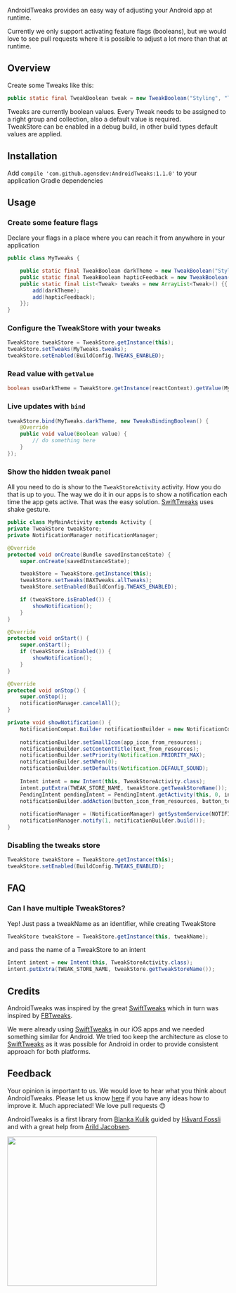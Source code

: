 AndroidTweaks provides an easy way of adjusting your Android app at runtime.

Currently we only support activating feature flags (booleans), but we would love to see pull requests where it is possible to adjust a lot more than that at runtime. 

## Overview

Create some Tweaks like this:

```java
public static final TweakBoolean tweak = new TweakBoolean("Styling", "Theme", "Dark", false);
```

Tweaks are currently boolean values. Every Tweak needs to be assigned to a right group and collection, also a default value is required.  
TweakStore can be enabled in a debug build, in other build types default values are applied.


## Installation

Add `compile 'com.github.agensdev:AndroidTweaks:1.1.0'` to your application Gradle dependencies


## Usage

### Create some feature flags

Declare your flags in a place where you can reach it from anywhere in your application
```java
public class MyTweaks {

    public static final TweakBoolean darkTheme = new TweakBoolean("Styling", "Theme", "Dark", false);
    public static final TweakBoolean hapticFeedback = new TweakBoolean("Feedback", "Vibration", "useHapticFeedback", true);
    public static final List<Tweak> tweaks = new ArrayList<Tweak>() {{
        add(darkTheme);
        add(hapticFeedback);
    }};
}
```

### Configure the TweakStore with your tweaks

```java
TweakStore tweakStore = TweakStore.getInstance(this);
tweakStore.setTweaks(MyTweaks.tweaks);
tweakStore.setEnabled(BuildConfig.TWEAKS_ENABLED);
```

### Read value with `getValue`
```java
boolean useDarkTheme = TweakStore.getInstance(reactContext).getValue(MyTweaks.darkTheme)
```

### Live updates with `bind`

```java
tweakStore.bind(MyTweaks.darkTheme, new TweaksBindingBoolean() {
    @Override
    public void value(Boolean value) {
        // do something here
    }
});
```

### Show the hidden tweak panel

All you need to do is show to the `TweakStoreActivity` activity. How you do that is up to you. The way we do it in our apps is to show a notification each time the app gets active. That was the easy solution. [SwiftTweaks](https://github.com/Khan/SwiftTweaks) uses shake gesture. 

```java
public class MyMainActivity extends Activity {
private TweakStore tweakStore;
private NotificationManager notificationManager;

@Override
protected void onCreate(Bundle savedInstanceState) {
    super.onCreate(savedInstanceState);

    tweakStore = TweakStore.getInstance(this);
    tweakStore.setTweaks(BAXTweaks.allTweaks);
    tweakStore.setEnabled(BuildConfig.TWEAKS_ENABLED);

    if (tweakStore.isEnabled()) {
        showNotification();
    }
}

@Override
protected void onStart() {
    super.onStart();
    if (tweakStore.isEnabled()) {
        showNotification();
    }
}

@Override
protected void onStop() {
    super.onStop();
    notificationManager.cancelAll();
}

private void showNotification() {
    NotificationCompat.Builder notificationBuilder = new NotificationCompat.Builder(this);
    
    notificationBuilder.setSmallIcon(app_icon_from_resources);
    notificationBuilder.setContentTitle(text_from_resources);
    notificationBuilder.setPriority(Notification.PRIORITY_MAX);
    notificationBuilder.setWhen(0);
    notificationBuilder.setDefaults(Notification.DEFAULT_SOUND);
    
    Intent intent = new Intent(this, TweakStoreActivity.class);
    intent.putExtra(TWEAK_STORE_NAME, tweakStore.getTweakStoreName());
    PendingIntent pendingIntent = PendingIntent.getActivity(this, 0, intent, PendingIntent.FLAG_UPDATE_CURRENT);
    notificationBuilder.addAction(button_icon_from_resources, button_text_from_resources, pendingIntent);
    
    notificationManager = (NotificationManager) getSystemService(NOTIFICATION_SERVICE);
    notificationManager.notify(1, notificationBuilder.build());
}
```


### Disabling the tweaks store

```java
TweakStore tweakStore = TweakStore.getInstance(this);
tweakStore.setEnabled(BuildConfig.TWEAKS_ENABLED);
```


## FAQ

### Can I have multiple TweakStores?

Yep! Just pass a tweakName as an identifier, while creating TweakStore
```java
TweakStore tweakStore = TweakStore.getInstance(this, tweakName);
```

and pass the name of a TweakStore to an intent
```java
Intent intent = new Intent(this, TweakStoreActivity.class);
intent.putExtra(TWEAK_STORE_NAME, tweakStore.getTweakStoreName());
```


## Credits

AndroidTweaks was inspired by the great [SwiftTweaks](https://github.com/Khan/SwiftTweaks) which in turn was inspired by [FBTweaks](https://github.com/facebook/Tweaks/).

We were already using [SwiftTweaks](https://github.com/Khan/SwiftTweaks) in our iOS apps and we needed something similar for  Android. We tried too keep the architecture as close to [SwiftTweaks](https://github.com/Khan/SwiftTweaks) as it was possible for Android in order to provide consistent approach for both platforms.


## Feedback

Your opinion is important to us. We would love to hear what you think about AndroidTweaks. Please let us know [here](https://github.com/agensdev/AndroidTweaks/issues) if you have any ideas how to improve it. Much appreciated! We love pull requests :heart_eyes:

AndroidTweaks is a first library from [Blanka Kulik](https://github.com/blashca) guided by [Håvard Fossli](https://github.com/hfossli) and with a great help from [Arild Jacobsen](https://github.com/Ehyeh-Asher-Ehyeh).

[<img src="http://static.agens.no/images/agens_logo_w_slogan_avenir_medium.png" width="340" />](http://agens.no/)
